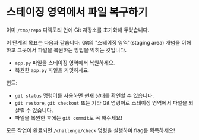 # 스테이징 영역에서 파일 복구하기

이미 ```/tmp/repo``` 디렉토리 안에 Git 저장소를 초기화해 두었습니다.

이 단계의 목표는 다음과 같습니다:
Git의 "스테이징 영역"(staging area) 개념을 이해하고 그곳에서 파일을 복원하는 방법을 익히는 것입니다.

*  ```app.py``` 파일을 스테이징 영역에서 복원하세요.
*  복원한 ```app.py``` 파일을 커밋하세요.

힌트:
*  ```git status``` 명령어를 사용하면 현재 상태를 확인할 수 있습니다.
*  ```git restore```, ```git checkout``` 또는 기타 Git 명령어로 스테이징 영역에서 파일을 되살릴 수 있습니다.
*  파일을 복원한 후에는 ```git commit```도 꼭 해주세요!

모든 작업이 완료되면 ```/challenge/check``` 명령을 실행하여 flag를 획득하세요!

